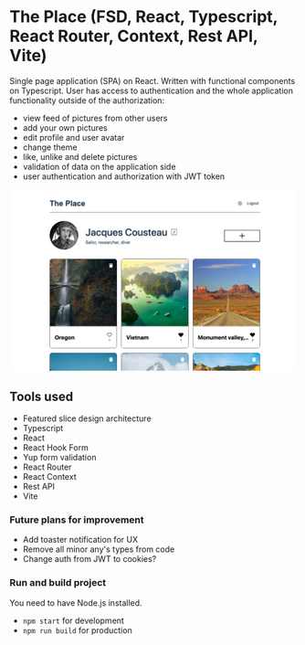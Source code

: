 # The Place (FSD, React, Typescript, React Router, Context, Rest API, Vite)

Single page application (SPA) on React. Written with functional components on Typescript. User has access to authentication and the whole application functionality outside of the authorization:

- view feed of pictures from other users
- add your own pictures
- edit profile and user avatar
- change theme
- like, unlike and delete pictures
- validation of data on the application side
- user authentication and authorization with JWT token

![The Place](./public/thumbnail.png)

## Tools used
- Featured slice design architecture
- Typescript
- React
- React Hook Form
- Yup form validation
- React Router
- React Context
- Rest API
- Vite

### Future plans for improvement

- Add toaster notification for UX
- Remove all minor any's types from code
- Change auth from JWT to cookies?

### Run and build project

You need to have Node.js installed.

- `npm start` for development
- `npm run build` for production
